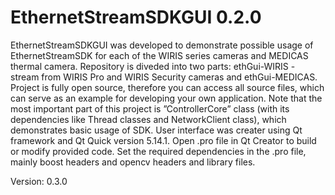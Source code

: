 # EthernetStreamSDKGUI 0.2.0
EthernetStreamSDKGUI was developed to demonstrate possible usage of EthernetStreamSDK for each of the WIRIS series cameras and MEDICAS thermal camera. Repository is diveded into two parts: ethGui-WIRIS - stream from WIRIS Pro and WIRIS Security cameras and ethGui-MEDICAS.
Project is fully open source, therefore you can access all source files, which can serve as
an example for developing your own application. Note that the most important part of this project is ”ControllerCore” class (with its dependencies like Thread classes and NetworkClient class), which demonstrates basic usage of SDK. User interface was creater using Qt framework and Qt Quick version 5.14.1. Open .pro file in Qt Creator to build or modify provided code. Set the required dependencies in the .pro file, mainly boost headers and opencv headers and library files.

Version: 0.3.0
